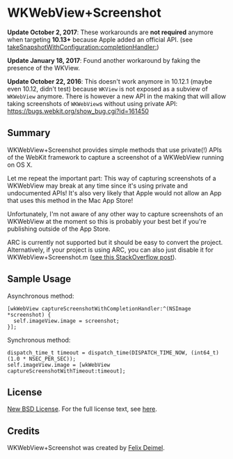 # WKWebView+Screenshot

**Update October 2, 2017**: These workarounds are **not required** anymore when targeting **10.13+** because Apple added an official API. (see [takeSnapshotWithConfiguration:completionHandler:](https://developer.apple.com/documentation/webkit/wkwebview/2873260-takesnapshotwithconfiguration))

**Update January 18, 2017**: Found another workaround by faking the presence of the WKView.

**Update October 22, 2016**: This doesn't work anymore in 10.12.1 (maybe even 10.12, didn't test) because `WKView` is not exposed as a subview of `WKWebView` anymore. There is however a new API in the making that will allow taking screenshots of `WKWebView`s without using private API: https://bugs.webkit.org/show_bug.cgi?id=161450

Summary
-------

WKWebView+Screenshot provides simple methods that use private(!) APIs of the WebKit framework to capture a screenshot of a WKWebView running on OS X.

Let me repeat the important part: This way of capturing screenshots of a WKWebView may break at any time since it's using private and undocumented APIs! It's also very likely that Apple would not allow an App that uses this method in the Mac App Store!

Unfortunately, I'm not aware of any other way to capture screenshots of an WKWebView at the moment so this is probably your best bet if you're publishing outside of the App Store.

ARC is currently not supported but it should be easy to convert the project. Alternatively, if your project is using ARC, you can also just disable it for WKWebView+Screenshot.m ([see this StackOverflow post](http://stackoverflow.com/questions/6646052)).

Sample Usage
------------

Asynchronous method:
```objc
[wkWebView captureScreenshotWithCompletionHandler:^(NSImage *screenshot) {
  self.imageView.image = screenshot;
}];
```

 Synchronous method:
```objc
dispatch_time_t timeout = dispatch_time(DISPATCH_TIME_NOW, (int64_t)(1.0 * NSEC_PER_SEC));
self.imageView.image = [wkWebView captureScreenshotWithTimeout:timeout];
```

License
-------

[New BSD License](http://en.wikipedia.org/wiki/BSD_licenses). For the full license text, see [here](https://raw.github.com/LemonMojo/WKWebView-Screenshot/master/LICENSE).

Credits
-------
WKWebView+Screenshot was created by [Felix Deimel](https://github.com/LemonMojo).<br />
